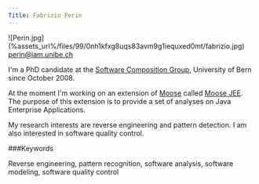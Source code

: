 ```yaml
---
Title: Fabrizio Perin
---
```


<div id="mainContent"> 
	<div>![Perin.jpg](%assets_url%/files/99/0nh1kfxg8uqs83avm9g1iequxed0mt/fabrizio.jpg)</div>
	<div id="personalDetailsItem"> <a href="mailto:perin@iam.unibe.ch">perin@iam.unibe.ch</a> </div>
</div>


I'm a PhD candidate at the [Software Composition Group](%base_url%/), University of Bern since October 2008.

At the moment I'm working on an extension of [Moose](http://moose.unibe.ch) called [Moose JEE](http://scg.unibe.ch/research/Moose-JEE). The purpose of this extension is to provide a set of analyses on Java Enterprise Applications.

My research interests are reverse engineering and pattern detection. I am also interested in software quality control.

###Keywords

Reverse engineering, pattern recognition, software analysis, software modeling, software quality control
